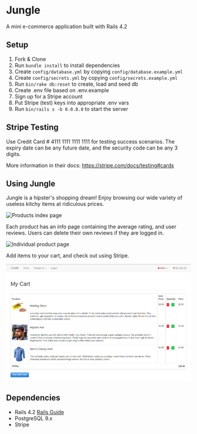 # Jungle

A mini e-commerce application built with Rails 4.2


## Setup

1. Fork & Clone
2. Run `bundle install` to install dependencies
3. Create `config/database.yml` by copying `config/database.example.yml`
4. Create `config/secrets.yml` by copying `config/secrets.example.yml`
5. Run `bin/rake db:reset` to create, load and seed db
6. Create .env file based on .env.example
7. Sign up for a Stripe account
8. Put Stripe (test) keys into appropriate .env vars
9. Run `bin/rails s -b 0.0.0.0` to start the server

## Stripe Testing

Use Credit Card # 4111 1111 1111 1111 for testing success scenarios. The expiry date can be any future date, and the security code can  be any 3 digits.

More information in their docs: <https://stripe.com/docs/testing#cards>

## Using Jungle

Jungle is a hipster's shopping dream! Enjoy browsing our wide variety of useless kitchy items at ridiculous prices.

![Products index page](https://github.com/Monique-K/jungle-rails/tree/master/public/readme-images/products-page.png)

Each product has an info page containing the average rating, and user reviews. Users can delete their own reviews if they are logged in.

![Individual product page](https://github.com/Monique-K/jungle-rails/tree/master/public/readme-images/product-reviews.png)

Add items to your cart, and check out using Stripe.

![Cart](https://github.com/Monique-K/jungle-rails/blob/master/public/readme-images/cart.png)

## Dependencies

* Rails 4.2 [Rails Guide](http://guides.rubyonrails.org/v4.2/)
* PostgreSQL 9.x
* Stripe
